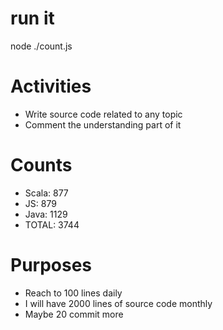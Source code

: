 # run it
node ./count.js

# Activities
* Write source code related to any topic
* Comment the understanding part of it

# Counts
*    Scala:     877
*    JS:        879
*    Java:      1129
*    TOTAL:     3744

# Purposes
* Reach to 100 lines daily
* I will have 2000 lines of source code monthly
* Maybe 20 commit more
